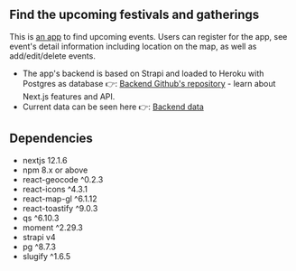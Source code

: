 ## Find the upcoming festivals and gatherings

This is [an app](https://happenings.vercel.app/) to find upcoming events. Users can register for the app,  see event's detail information including location on the map, as well as add/edit/delete events. 

- The app's backend is based on Strapi and loaded to Heroku with Postgres as database 👉: [Backend Github's repository](https://github.com/hanuz06/happenings-backend) - learn about Next.js features and API.
- Current data can be seen here 👉: [Backend data](https://happenings-backend.herokuapp.com/api/events) 

## Dependencies

- nextjs 12.1.6
- npm 8.x or above
- react-geocode ^0.2.3
- react-icons ^4.3.1
- react-map-gl ^6.1.12
- react-toastify ^9.0.3
- qs ^6.10.3
- moment ^2.29.3
- strapi v4
- pg ^8.7.3
- slugify ^1.6.5
